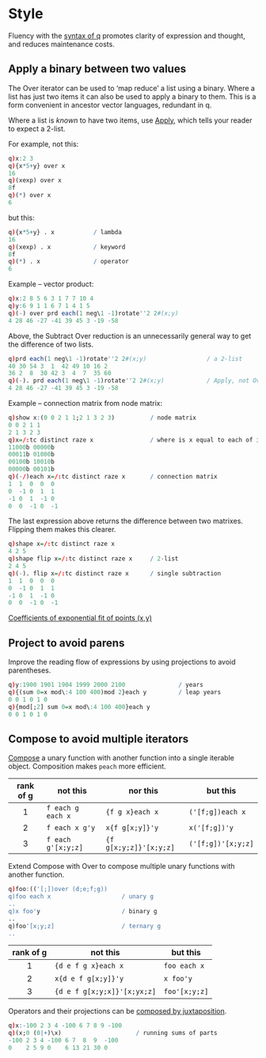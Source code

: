 # Style




Fluency with the [syntax of q](https://code.kx.com/v2/basics/syntax/) promotes clarity of expression and thought, and reduces maintenance costs. 


## Apply a binary between two values

The Over iterator can be used to ‘map reduce’ a list using a binary.
Where a list has just two items it can also be used to apply a binary to them. 
This is a form convenient in ancestor vector languages, redundant in q.

Where a list is _known_ to have two items, use 
[Apply](https://code.kx.com/v2/ref/apply/), which tells your reader to expect a 2-list. 

For example, not this: 

```q
q)x:2 3
q){x*5+y} over x
16
q)(xexp) over x
8f
q)(*) over x
6
```

but this:

```q
q){x*5+y} . x           / lambda
16
q)(xexp) . x            / keyword
8f
q)(*) . x               / operator
6
```

Example – vector product:

```q
q)x:2 8 5 6 3 1 7 7 10 4
q)y:6 9 1 1 6 7 1 4 1 5
q)(-) over prd each(1 neg\1 -1)rotate''2 2#(x;y)
4 28 46 -27 -41 39 45 3 -19 -58
```

Above, the Subtract Over reduction is an unnecessarily general way to get the difference of two lists. 

```q
q)prd each(1 neg\1 -1)rotate''2 2#(x;y)                 / a 2-list
40 30 54 3  1  42 49 10 16 2
36 2  8  30 42 3  4  7  35 60
q)(-). prd each(1 neg\1 -1)rotate''2 2#(x;y)            / Apply, not Over
4 28 46 -27 -41 39 45 3 -19 -58
```

Example – connection matrix from node matrix:

```q
q)show x:(0 0 2 1 1;2 1 3 2 3)          / node matrix
0 0 2 1 1
2 1 3 2 3
q)x=/:tc distinct raze x                / where is x equal to each of it
11000b 00000b
00011b 01000b
00100b 10010b
00000b 00101b
q)(-/)each x=/:tc distinct raze x       / connection matrix
1  1  0  0  0
0  -1 0  1  1
-1 0  1  -1 0
0  0  -1 0  -1
```

The last expression above returns the difference between two matrixes. 
Flipping them makes this clearer. 

```q
q)shape x=/:tc distinct raze x
4 2 5
q)shape flip x=/:tc distinct raze x     / 2-list
2 4 5
q)(-). flip x=/:tc distinct raze x      / single subtraction
1  1  0  0  0
0  -1 0  1  1
-1 0  1  -1 0
0  0  -1 0  -1
```

<i class="far fa-hand-point-right"></i>
[Coefficients of exponential fit of points (x,y)](poly.md#coefficients-of-exponential-fit-of-points-xy)

## Project to avoid parens

Improve the reading flow of expressions by using projections to avoid parentheses.

```q
q)y:1900 1901 1904 1999 2000 2100               / years
q){(sum 0=x mod\:4 100 400)mod 2}each y         / leap years
0 0 1 0 1 0
q){mod[;2] sum 0=x mod\:4 100 400}each y
0 0 1 0 1 0
```



## Compose to avoid multiple iterators

[Compose](https://code.kx.com/v2/ref/compose/) a unary function with another function into a single iterable object. 
Composition makes `peach` more efficient. 

rank of g | not this           | nor this               | but this
:--------:| ------------------ | -----------------------|-------------------
1         | `f each g each x`  | `{f g x}each x`        | `('[f;g])each x`
2         | `f each x g'y`     | `x{f g[x;y]}'y`        | `x('[f;g])'y`
3         | `f each g'[x;y;z]` | `{f g[x;y;z]}'[x;y;z]` | `('[f;g])'[x;y;z]`

Extend Compose with Over to compose multiple unary functions with another function.

```q
q)foo:(('[;])over (d;e;f;g))
q)foo each x                    / unary g
..
q)x foo'y                       / binary g
..
q)foo'[x;y;z]                   / ternary g
..
```

rank of g | not this                    | but this
:--------:|-----------------------------|---------------
1         | `{d e f g x}each x`         | `foo each x` 
2         | `x{d e f g[x;y]}'y`         | `x foo'y`
3         | `{d e f g[x;y;x]}'[x;yx;z]` | `foo'[x;y;z]`


Operators and their projections can be [composed by juxtaposition](https://code.kx.com/v2/ref/compose/#implicit-composition).

```q
q)x:-100 2 3 4 -100 6 7 8 9 -100
q)(x;0 (0|+)\x)                     / running sums of parts
-100 2 3 4 -100 6 7  8  9  -100
0    2 5 9 0    6 13 21 30 0
```


